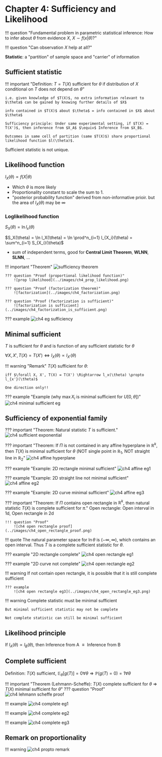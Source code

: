 # Chapter 4: Sufficiency and Likelihood

!!! question "Fundamental problem in parametric statistical inference: How to infer about $\theta$ from evidence $X$, $X \sim f(x|\theta)$?"

!!! question "Can observation $X$ help at all?"

**Statistic**: a "partition" of sample space and "carrier" of information

## Sufficient statistic

!!! important "Definition: $T = T(X)$ sufficient for $\theta$ if distribution of $X$ conditional on $T$ does not depend on $\theta$"

    i.e. given knowledge of $T(X)$, no extra information relevant to $\theta$ can be gained by knowing further details of $X$

    info contained in $T(X)$ about $\theta$ = info contained in $X$ about $\theta$

    Sufficiency principle: Under same experimental setting, if $T(X) = T(X')$, then inference from $X_A$ $\equiv$ Inference from $X_B$.

    Outcomes in same cell of partition (same $T(X)$) share proportional likelihood function $l(\theta)$.

Sufficient statistic is not unique.

## Likelihood function

$l_X(\theta) \propto f(X|\theta)$

- Which $\theta$ is more likely
- Proportionality constant to scale the sum to $1$.
- "posterior probability function" derived from non-informative prioir. but the area of $l_X(\theta)$ may be $\infty$

### Loglikelihood function

$S_X(\theta) = \ln l_x(\theta)$

$S_X(\theta) = \ln l_X(\theta) = \ln \prod^n_{i=1} l_{X_i}(\theta) = \sum^n_{i=1} S_{X_i}(\theta)$

- sum of independent terms, good for **Central Limit Theorem**, **WLNN**, **SLNN**, ...

!!! important "Theorem"
    ![sufficiency theorem](../images/ch4_sufficiency_thm.png)

    ??? question "Proof (proportional likelihood function)"
        ![prop likelihood](../images/ch4_prop_likelihood.png)

    ??? question "Proof (factorization theorem)"
        ![factorization](../images/ch4_factorization.png)

    ??? question "Proof (factorization is sufficient)"
        ![factorization is sufficient](../images/ch4_factorization_is_sufficient.png)
    
??? example
    ![ch4 eg sufficiency](../images/ch4_eg_sufficiency.png)

## Minimal sufficient

$T$ is sufficient for $\theta$ and is function of any sufficient statistic for $\theta$

$\forall X, X', T(X) = T(X') \Leftrightarrow l_X(\theta) \propto l_{X'}(\theta)$

!!! warning "Remark"
    $T(X)$ sufficient for $\theta$:

    iff $\forall X, X', T(X) = T(X') \Rightarrow l_x(\theta) \propto l_{x'}(\theta)$

    One direction only!!

??? example "Example (why $\max{X_i}$ is minimal sufficient for $U[0, \theta]$)"
    ![ch4 minimal sufficient eg](../images/ch4_minimal_sufficient_eg.png)

## Sufficiency of exponential family

??? important "Theorem: Natural statistic $T$ is sufficient."
    ![ch4 sufficient exponential](../images/ch4_sufficient_exponential.png)

??? important "Theorem: If $\Pi$ is not contained in any affine hyperplane in $\mathbb{R}^k$, then $T(X)$ is minimal sufficient for $\theta$ (NOT single point in $\mathbb{R}_1$, NOT straight line in $\mathbb{R}_2$"
    ![ch4 affine hyperplane](../images/ch4_affine_hyperplane.png)

??? example "Example: 2D rectangle minimal sufficient"
    ![ch4 affine eg1](../images/ch4_affine_eg1.png)

??? example "Example: 2D straight line not minimal sufficient"
    ![ch4 affine eg2](../images/ch4_affine_eg2.png)

??? example "Example: 2D curve minimal sufficient"
    ![ch4 affine eg3](../images/ch4_affine_eg3.png)

??? important "Theorem: If $\Pi$ contains open rectangle in $\mathbb{R}^k$, then natural statistic $T(X)$ is complete sufficient for $\pi$."
    Open rectangle: Open interval in 1d, Open rectangle in 2d

    !!! question "Proof"
        ![ch4 open rectangle proof](../images/ch4_open_rectangle_proof.png)

!!! quote
    The natural parameter space for $\ln{\theta}$ is $(-\infty, \infty)$, which contains an open interval. Thus $T$ is a complete sufficient statistic for $\theta$.

??? example "2D rectangle complete"
    ![ch4 open rectangle eg1](../images/ch4_open_rectangle_eg1.png)

??? example "2D curve not complete"
    ![ch4 open rectangle eg2](../images/ch4_open_rectangle_eg2.png)

!!! warning
    If not contain open rectangle, it is possible that it is still complete sufficient

    ??? example
        ![ch4 open rectangle eg3](../images/ch4_open_rectangle_eg3.png)

!!! warning
    Complete statistic must be minimal sufficient
    
    But minimal sufficient statistic may not be complete

    Not complete statistic can still be minimal sufficient

## Likelihood principle

If $l_A(\theta) \propto l_B(\theta)$, then $\text{Inference from A } \equiv \text{ Inference from B}$ 

## Complete sufficient

Definition: $T(X)$ sufficient, $\mathbb{E}_\theta[g(T)] = 0 \forall \theta \Rightarrow \mathbb{P}(g(T) = 0) = 1 \forall \theta$

!!! important "Theorem (Lehmann-Scheffe): $T(X)$ complete sufficient for $\theta$ $\Rightarrow$ $T(X)$ minimal sufficient for $\theta$"
    ??? question "Proof"
        ![ch4 lehmann scheffe proof](../images/ch4_lehmann_scheffe_proof.png)

!!! example
    ![ch4 complete eg1](../images/ch4_complete_eg1.png)
    
!!! example
    ![ch4 complete eg2](../images/ch4_complete_eg2.png)

!!! example
    ![ch4 complete eg3](../images/ch4_complete_eg3.png)

## Remark on proportionality

!!! warning
    ![ch4 propto remark](../images/ch4_propto_remark.png)